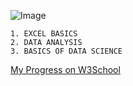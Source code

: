 ![Image](https://www.adobe.com/uk/acrobat/resources/document-files/media_1ce0ddeaab01cbc18d65ecefa56acfec7a038541b.png?width=750&format=png&optimize=medium)

```
1. EXCEL BASICS
2. DATA ANALYSIS
3. BASICS OF DATA SCIENCE
```
[My Progress on W3School](https://www.w3profile.com/tanvir000tonoy)
